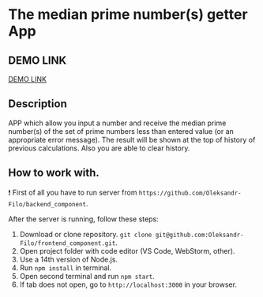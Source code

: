 # The median prime number(s) getter App

## DEMO LINK
[DEMO LINK](https://Oleksandr-Filo.github.io/frontend_component)

## Description
APP which allow you input a number and receive the median prime number(s) of the set of prime numbers less than entered value (or an appropriate error message).
The result will be shown at the top of history of previous calculations.
Also you are able to clear history.

## How to work with. 
❗️ First of all you have to run server from `https://github.com/Oleksandr-Filo/backend_component`.

After the server is running, follow these steps:
1. Download or clone repository. `git clone git@github.com:Oleksandr-Filo/frontend_component.git`.
2. Open project folder with code editor (VS Code, WebStorm, other).
3. Use a 14th version of Node.js.
4. Run ```npm install``` in terminal.
5. Open second terminal and run ```npm start```.
6. If tab does not open, go to ```http://localhost:3000``` in your browser.
